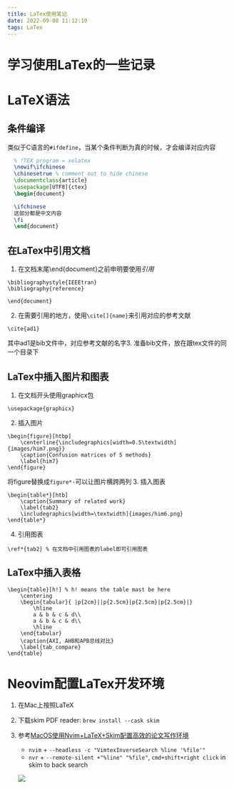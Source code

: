 ```yaml
---
title: LaTex使用笔记
date: 2022-09-08 11:12:10
tags: LaTex
---
```


# 学习使用LaTex的一些记录

<!--more-->

# LaTeX语法

## 条件编译

类似于C语言的`#ifdefine`，当某个条件判断为真的时候，才会编译对应内容

```latex
  % !TEX program = xelatex
  \newif\ifchinese
  \chinesetrue % comment out to hide chinese
  \documentclass{article}
  \usepackage[UTF8]{ctex}
  \begin{document}

  \ifchinese
  这部分都是中文内容
  \fi
  \end{document}
```

## 在LaTex中引用文档

1. 在文档末尾\end{document}之前申明要使用*引用*

```
\bibliographystyle{IEEEtran}
\bibliography{reference}

\end{document}
```

2. 在需要引用的地方，使用`\cite[]{name}`来引用对应的参考文献

```
\cite{ad1}
```

其中ad1是bib文件中，对应参考文献的名字3. 准备bib文件，放在跟tex文件的同一个目录下

## LaTex中插入图片和图表

1. 在文档开头使用graphicx包

```
\usepackage{graphicx}
```

2. 插入图片

```
\begin{figure}[htbp]
	\centerline{\includegraphics[width=0.5\textwidth]{images/him7.png}}
	\caption{Confusion matrices of 5 methods}
	\label{him7}
\end{figure}
```

将figure替换成`figure*·`可以让图片横跨两列 3. 插入图表

```
\begin{table*}[htb]
	\caption{Summary of related work}
	\label{tab2}
	\includegraphics[width=\textwidth]{images/him6.png}
\end{table*}
```

4. 引用图表

```
\ref*{tab2} % 在文档中引用图表的label即可引用图表
```

## LaTex中插入表格

```
\begin{table}[h!] % h! means the table mast be here
    \centering
    \begin{tabular}{ |p{2cm}||p{2.5cm}|p{2.5cm}|p{2.5cm}|}
        \hline
        a & b & c & d\\
        a & b & c & d\\
        \hline
    \end{tabular}
    \caption{AXI, AHB和APB总线对比}
    \label{tab_compare}
\end{table}
```

# Neovim配置LaTex开发环境

1. 在Mac上按照LaTeX
2. 下载skim PDF reader: `brew install --cask skim`
3. 参考[MacOS使用Nvim+LaTeX+Skim配置高效的论文写作环境](https://blog.51cto.com/u_15366127/5786454)

   - `nvim` + `--headless -c "VimtexInverseSearch %line '%file'"`
   - `nvr` + `--remote-silent +"%line" "%file"`, `cmd+shift+right click` in skim to back search

   ![](https://s2.loli.net/2023/11/28/ewVy4SojU29dGrR.png)
